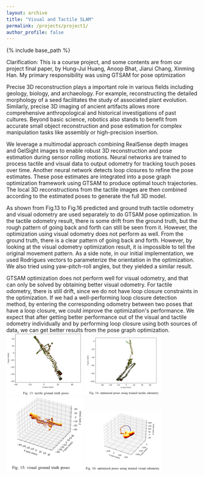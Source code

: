 ```yaml
---
layout: archive
title: "Visual and Tactile SLAM"
permalink: /projects/project1/
author_profile: false
---
```


{% include base_path %}

Clarification: This is a course project, and some contents are from our project final paper, by Hung-Jui Huang, Anoop Bhat, Jiarui Chang, Xinming Han. My primary responsibility was using GTSAM for pose optimization

Precise 3D reconstruction plays a important role in various fields including geology, biology, and archaeology. For example, reconstructing the detailed morphology of a seed facilitates the study of associated plant evolution. Similarly, precise 3D imaging of ancient artifacts allows more comprehensive anthropological and historical investigations of past cultures. Beyond basic science, robotics also stands to benefit from accurate small object reconstruction and pose estimation for complex manipulation tasks like assembly or high-precision insertion.  


We leverage a multimodal approach combining RealSense depth images and GelSight images to enable robust 3D reconstruction and pose estimation during sensor rolling motions. Neural networks are trained to process tactile and visual data to output odometry for tracking touch poses over time. Another neural network detects loop closures to refine the pose estimates. These pose estimates are integrated into a pose graph optimization framework using GTSAM to produce optimal touch trajectories. The local 3D reconstructions from the tactile images are then combined according to the estimated poses to generate the full 3D model.

As shown from Fig.13 to Fig.16 predicted and ground truth tactile odometry and visual odometry are used separately to do GTSAM pose optimization. In the tactile odometry result, there is some drift from the ground truth, but the rough pattern of going back and forth can still be seen from it. However, the optimization using visual odometry does not perform as well. From the ground truth, there is a clear pattern of going back and forth. However, by looking at the visual odometry optimization result, it is impossible to tell the original movement pattern. As a side note, in our initial implementation, we used Rodrigues vectors to parameterize the orientation in the optimization. We also tried using yaw-pitch-roll angles, but they yielded a similar result.  

GTSAM optimization does not perform well for visual odometry, and that can only be solved by obtaining better visual odometry. For tactile odometry, there is still drift, since we do not have loop closure constraints in the optimization. If we had a well-performing loop closure detection method, by entering the corresponding odometry between two poses that have a loop closure, we could improve the optimization's performance. We expect that after getting better performance out of the visual and tactile odometry individually and by performing loop closure using both sources of data, we can get better results from the pose graph optimization.  
<img src="/images/Project_1/fig13.png" alt="Example" style="width:40%; height:auto;">
<img src="/images/Project_1/fig14.png" alt="Example" style="width:40%; height:auto;">
<img src="/images/Project_1/fig15.png" alt="Example" style="width:40%; height:auto;">
<img src="/images/Project_1/fig16.png" alt="Example" style="width:40%; height:auto;">  
<!-- ![p1f13](/images/Project_1/fig13.png) -->
<!-- ![p1f14](/images/Project_1/fig14.png)
![p1f15](/images/Project_1/fig15.png)
![p1f16](/images/Project_1/fig16.png) -->
